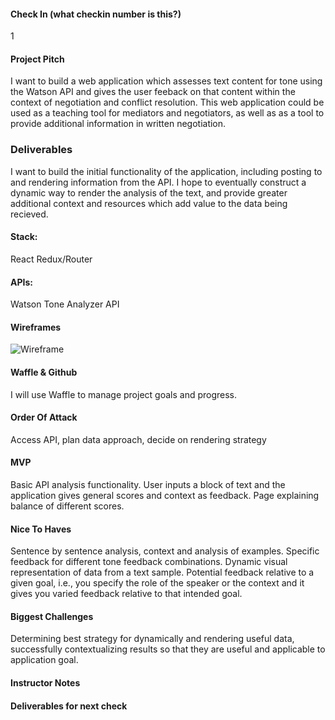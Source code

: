 

#### Check In (what checkin number is this?)
1

#### Project Pitch
I want to build a web application which assesses text content for tone using the Watson API and gives the user feeback on that content within the context of negotiation and conflict resolution. This web application could be used as a teaching tool for mediators and negotiators, as well as as a tool to provide additional information in written negotiation. 

### Deliverables
I want to build the initial functionality of the application, including posting to and rendering information from the API. I hope to eventually construct a dynamic way to render the analysis of the text, and provide greater additional context and resources which add value to the data being recieved.

#### Stack:
React
Redux/Router

#### APIs:
Watson Tone Analyzer API

#### Wireframes
![Wireframe](./personal-project-wireframe.jpg)

#### Waffle & Github
I will use Waffle to manage project goals and progress.

#### Order Of Attack
Access API, plan data approach, decide on rendering strategy

#### MVP
Basic API analysis functionality. User inputs a block of text and the application gives general scores and context as feedback. Page explaining balance of different scores.

#### Nice To Haves
Sentence by sentence analysis, context and analysis of examples. Specific feedback for different tone feedback combinations.
Dynamic visual representation of data from a text sample. Potential feedback relative to a given goal, i.e., you specify the role of the speaker or the context and it gives you varied feedback relative to that intended goal. 

#### Biggest Challenges
Determining best strategy for dynamically and rendering useful data, successfully contextualizing results so that they are useful and applicable to application goal.

#### Instructor Notes

#### Deliverables for next check
